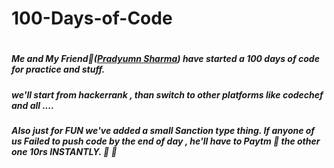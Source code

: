 # 100-Days-of-Code
# 
##### Me and My Friend:japanese_ogre:([Pradyumn Sharma](https://github.com/sharmapradyumn/)) have started a **100 days of code** for practice and stuff. 
##### we'll start from hackerrank , than switch to other platforms like codechef and all ....

##### Also just for *FUN* we've added a small Sanction type thing. If anyone of us Failed to push code by the end of day , he'll have to Paytm :money_mouth_face: the other one ***10rs*** **INSTANTLY**. :rofl: :rofl:
